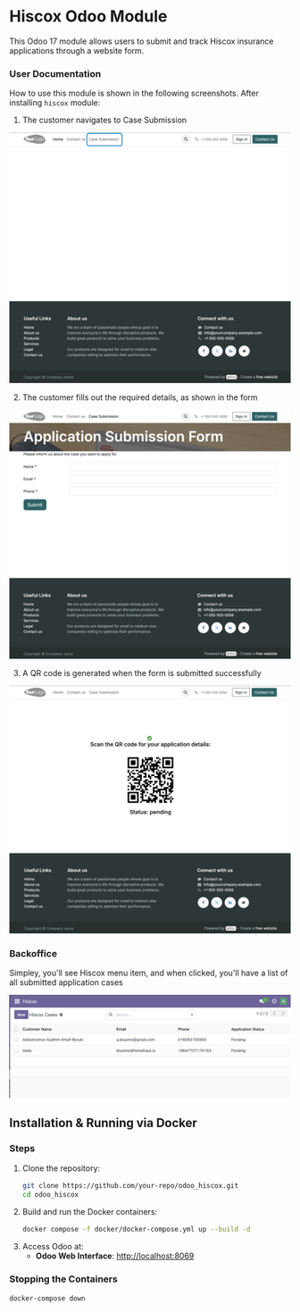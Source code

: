 # Hiscox Odoo Module

This Odoo 17 module allows users to submit and track Hiscox insurance applications through a website form.


### User Documentation

How to use this module is shown in the following screenshots. After installing `hiscox` module:

1) The customer navigates to Case Submission

![case-submission-website.png](docs/screenshots/case-submission-website.png)

2) The customer fills out the required details, as shown in the form

![case-submission-form.png](docs/screenshots/case-submission-form.png)

3) A QR code is generated when the form is submitted successfully

![case-submission-qr-code.png](docs/screenshots/case-submission-qr-code.png)

### Backoffice

Simpley, you'll see Hiscox menu item, and when clicked, you'll have a list of all submitted application cases

![hiscox-menu-odoo.png](docs/screenshots/hiscox-menu-odoo.png)



## Installation & Running via Docker
### Steps
1. Clone the repository:
   ```bash
   git clone https://github.com/your-repo/odoo_hiscox.git
   cd odoo_hiscox
   ```
2. Build and run the Docker containers:
   ```bash
   docker compose -f docker/docker-compose.yml up --build -d
   ```
3. Access Odoo at:
   - **Odoo Web Interface**: [http://localhost:8069](http://localhost:8069)


### Stopping the Containers
```bash
docker-compose down
```

